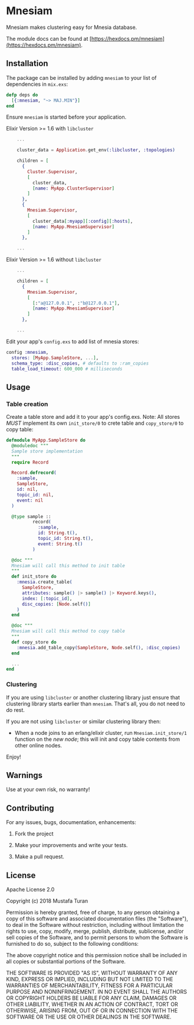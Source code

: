 # Mnesiam

Mnesiam makes clustering easy for Mnesia database.

The module docs can be found at [https://hexdocs.pm/mnesiam](https://hexdocs.pm/mnesiam).

## Installation

The package can be installed by adding `mnesiam` to your list of dependencies in `mix.exs`:

```elixir
defp deps do
  [{:mnesiam, "~> MAJ.MIN"}]
end
```

Ensure `mnesiam` is started before your application.

Elixir Version >= 1.6 with `libcluster`

```elixir
    ...

    cluster_data = Application.get_env(:libcluster, :topologies)

    children = [
      {
        Cluster.Supervisor,
        [
          cluster_data,
          [name: MyApp.ClusterSupervisor]
        ]
      },
      {
        Mnesiam.Supervisor,
        [
          cluster_data[:myapp][:config][:hosts],
          [name: MyApp.MnesiamSupervisor]
        ]
      },

    ...
```

Elixir Version >= 1.6 without `libcluster`

```elixir
    ...

    children = [
      {
        Mnesiam.Supervisor,
        [
          [:"a@127.0.0.1", :"b@127.0.0.1"],
          [name: MyApp.MnesiamSupervisor]
        ]
      },

    ...
```

Edit your app's `config.exs` to add list of mnesia stores:

```elixir
config :mnesiam,
  stores: [MyApp.SampleStore, ...],
  schema_type: :disc_copies, # defaults to :ram_copies
  table_load_timeout: 600_000 # milliseconds
```

## Usage

### Table creation

Create a table store and add it to your app's config.exs. Note: All stores *MUST* implement its own `init_store/0` to crete table and `copy_store/0` to copy table:

```elixir
defmodule MyApp.SampleStore do
  @moduledoc """
  Sample store implementation
  """
  require Record

  Record.defrecord(
    :sample,
    SampleStore,
    id: nil,
    topic_id: nil,
    event: nil
  )

  @type sample ::
          record(
            :sample,
            id: String.t(),
            topic_id: String.t(),
            event: String.t()
          )

  @doc """
  Mnesiam will call this method to init table
  """
  def init_store do
    :mnesia.create_table(
      SampleStore,
      attributes: sample() |> sample() |> Keyword.keys(),
      index: [:topic_id],
      disc_copies: [Node.self()]
    )
  end

  @doc """
  Mnesiam will call this method to copy table
  """
  def copy_store do
    :mnesia.add_table_copy(SampleStore, Node.self(), :disc_copies)
  end

  ...
end
```

### Clustering

If you are using `libcluster` or another clustering library just ensure that clustering library starts earlier than `mnesiam`. That's all, you do not need to do rest.

If you are not using `libcluster` or similar clustering library then:

- When a node joins to an erlang/elixir cluster, run `Mnesiam.init_store/1` function on the *new node*; this will init and copy table contents from other online nodes.

Enjoy!

## Warnings

Use at your own risk, no warranty!

## Contributing

For any issues, bugs, documentation, enhancements:

1) Fork the project

2) Make your improvements and write your tests.

3) Make a pull request.

## License

Apache License 2.0

Copyright (c) 2018 Mustafa Turan

Permission is hereby granted, free of charge, to any person obtaining a copy of this software and associated documentation files (the "Software"), to deal in the Software without restriction, including without limitation the rights to use, copy, modify, merge, publish, distribute, sublicense, and/or sell copies of the Software, and to permit persons to whom the Software is furnished to do so, subject to the following conditions:

The above copyright notice and this permission notice shall be included in all copies or substantial portions of the Software.

THE SOFTWARE IS PROVIDED "AS IS", WITHOUT WARRANTY OF ANY KIND, EXPRESS OR IMPLIED, INCLUDING BUT NOT LIMITED TO THE WARRANTIES OF MERCHANTABILITY, FITNESS FOR A PARTICULAR PURPOSE AND NONINFRINGEMENT. IN NO EVENT SHALL THE AUTHORS OR COPYRIGHT HOLDERS BE LIABLE FOR ANY CLAIM, DAMAGES OR OTHER LIABILITY, WHETHER IN AN ACTION OF CONTRACT, TORT OR OTHERWISE, ARISING FROM, OUT OF OR IN CONNECTION WITH THE SOFTWARE OR THE USE OR OTHER DEALINGS IN THE SOFTWARE.
